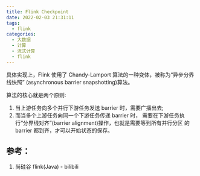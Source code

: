 ```yaml
---
title: Flink Checkpoint
date: 2022-02-03 21:31:11
tags:
  - flink
categories: 
  - 大数据 
  - 计算  
  - 流式计算 
  - flink
---
```



<p></p>
<!-- more -->


具体实现上，Flink 使用了 Chandy-Lamport 算法的一种变体，被称为“异步分界线快照” (asynchronous barrier snapshotting)算法。

算法的核心就是两个原则:
1. 当上游任务向多个并行下游任务发送 barrier 时，需要广播出去;
2. 而当多个上游任务向同一个下游任务传递 barrier 时， 需要在下游任务执行“分界线对齐”(barrier alignment)操作，也就是需要等到所有并行分区 的 barrier 都到齐，才可以开始状态的保存。


## 参考：
1. 尚硅谷 flink(Java) - bilibili 


